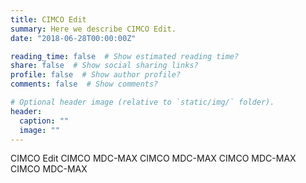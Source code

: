 ```yaml
---
title: CIMCO Edit
summary: Here we describe CIMCO Edit.
date: "2018-06-28T00:00:00Z"

reading_time: false  # Show estimated reading time?
share: false  # Show social sharing links?
profile: false  # Show author profile?
comments: false  # Show comments?

# Optional header image (relative to `static/img/` folder).
header:
  caption: ""
  image: ""
---
```

CIMCO Edit
CIMCO MDC-MAX
CIMCO MDC-MAX
CIMCO MDC-MAX
CIMCO MDC-MAX
